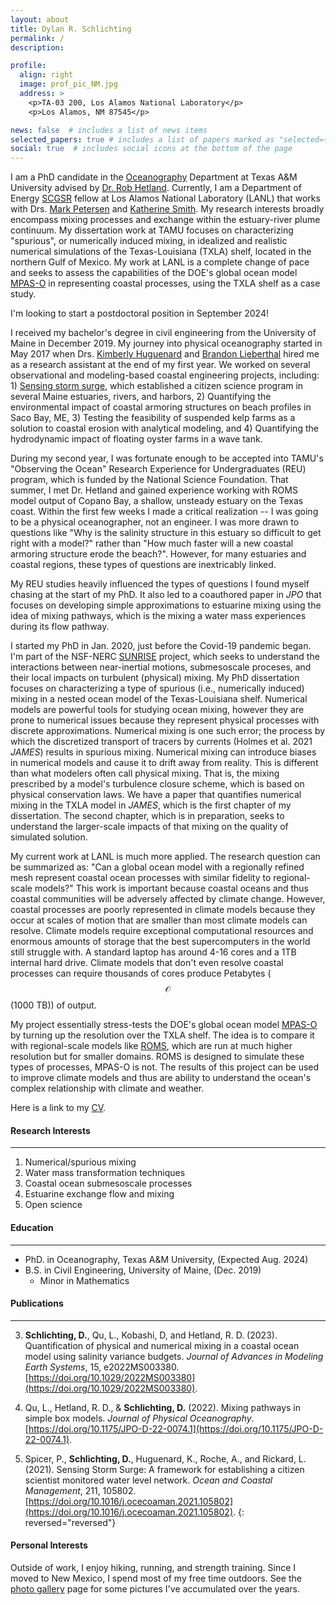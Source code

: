 ```yaml
---
layout: about
title: Dylan R. Schlichting
permalink: /
description:

profile:
  align: right
  image: prof_pic_NM.jpg
  address: >
    <p>TA-03 200, Los Alamos National Laboratory</p>
    <p>Los Alamos, NM 87545</p>

news: false  # includes a list of news items
selected_papers: true # includes a list of papers marked as "selected={true}"
social: true  # includes social icons at the bottom of the page
---
```


<!-- <img src="../_pages/los_alamos_overlook.jpg" style="position:relative; top:20px"> alt="lanl_scenic"> -->

I am a PhD candidate in the [Oceanography](https://ocean.tamu.edu/) Department at Texas A&M University advised by [Dr. Rob Hetland](https://hetland.github.io/publications/). Currently, I am a Department of Energy [SCGSR](https://science.osti.gov/wdts/scgsr) fellow at Los Alamos National Laboratory (LANL) that works with Drs. [Mark Petersen](https://mark-petersen.github.io/home/) and [Katherine Smith](https://www.linkedin.com/in/katherine-smith-6155bbb6/). My research interests broadly encompass mixing processes and exchange within the estuary-river plume continuum. My dissertation work at TAMU focuses on characterizing "spurious", or numerically induced mixing, in idealized and realistic numerical simulations of the Texas-Louisiana (TXLA) shelf, located in the northern Gulf of Mexico. My work at LANL is a complete change of pace and seeks to assess the capabilities of the DOE's global ocean model [MPAS-O](https://mpas-dev.github.io/) in representing coastal processes, using the TXLA shelf as a case study.

I'm looking to start a postdoctoral position in September 2024!

I received my bachelor's degree in civil engineering from the University of Maine in December 2019. My journey into physical oceanography started in May 2017 when Drs. [Kimberly Huguenard](https://civil.umaine.edu/faculty/kimberly-huguenard/) and [Brandon Lieberthal](https://scholar.google.com/citations?user=Hi7W6iMAAAAJ&hl=en) hired me as a research assistant at the end of my first year. We worked on several observational and modeling-based coastal engineering projects, including: 1) [Sensing storm surge](http://sensingstormsurge.acg.maine.edu/), which established a citizen science program in several Maine estuaries, rivers, and harbors, 2) Quantifying the environmental impact of coastal armoring structures on beach profiles in Saco Bay, ME, 3) Testing the feasibility of suspended kelp farms as a solution to coastal erosion with analytical modeling, and 4) Quantifying the hydrodynamic impact of floating oyster farms in a wave tank.

During my second year, I was fortunate enough to be accepted into TAMU's "Observing the Ocean" Research Experience for Undergraduates (REU) program, which is funded by the National Science Foundation. That summer, I met Dr. Hetland and gained experience working with ROMS model output of Copano Bay, a shallow, unsteady estuary on the Texas coast. Within the first few weeks I made a critical realization -- I was going to be a physical oceanographer, not an engineer. I was more drawn to questions like "Why is the salinity structure in this estuary so difficult to get right with a model?" rather than "How much faster will a new coastal armoring structure erode the beach?". However, for many estuaries and coastal regions, these types of questions are inextricably linked.

My REU studies heavily influenced the types of questions I found myself chasing at the start of my PhD. It also led to a coauthored paper in *JPO* that focuses on developing simple approximations to estuarine mixing using the idea of mixing pathways, which is the mixing a water mass experiences during its flow pathway.

I started my PhD in Jan. 2020, just before the Covid-19 pandemic began. I'm part of the NSF-NERC [SUNRISE](https://sunrise-nsf.github.io/) project, which seeks to understand the interactions between near-inertial motions, submesoscale proceses, and their local impacts on turbulent (physical) mixing. My PhD dissertation focuses on characterizing a type of spurious (i.e., numerically induced) mixing in a nested ocean model of the Texas-Louisiana shelf. Numerical models are powerful tools for studying ocean mixing, however they are prone to numerical issues because they represent physical processes with discrete approximations. Numerical mixing is one such error; the process by which the discretized transport of tracers by currents (Holmes et al. 2021 *JAMES*) results in spurious mixing. Numerical mixing can introduce biases in numerical models and cause it to drift away from reality. This is different than what modelers often call physical mixing. That is, the mixing prescribed by a model's turbulence closure scheme, which is based on physical conservation laws. We have a paper that quantifies numerical mixing in the TXLA model in *JAMES*, which is the first chapter of my dissertation. The second chapter, which is in preparation, seeks to understand the larger-scale impacts of that mixing on the quality of simulated solution.

My current work at LANL is much more applied. The research question can be summarized as: "Can a global ocean model with a regionally refined mesh represent coastal ocean processes with similar fidelity to regional-scale models?" This work is important because coastal oceans and thus coastal communities will be adversely affected by climate change. However, coastal processes are poorly represented in climate models because they occur at scales of motion that are smaller than most climate models can resolve. Climate models require exceptional computational resources and enormous amounts of storage that the best supercomputers in the world still struggle with. A standard laptop has around 4-16 cores and a 1TB internal hard drive. Climate models that don't even resolve coastal processes can require thousands of cores produce Petabytes ($$\mathcal{O}$$(1000 TB)) of output.

My project essentially stress-tests the DOE's global ocean model [MPAS-O](https://mpas-dev.github.io/) by turning up the resolution over the TXLA shelf. The idea is to compare it with regional-scale models like [ROMS](https://www.myroms.org/), which are run at much higher resolution but for smaller domains. ROMS is designed to simulate these types of processes, MPAS-O is not. The results of this project can be used to improve climate models and thus are ability to understand the ocean's complex relationship with climate and weather.

Here is a link to my <a href='/_pages/CV.pdf' class='image fit'> CV</a>.

#### Research Interests
---
1. Numerical/spurious mixing
2. Water mass transformation techniques
3. Coastal ocean submesoscale processes
4. Estuarine exchange flow and mixing
5. Open science

#### Education
---
* PhD. in Oceanography, Texas A&M University, (Expected Aug. 2024)
* B.S. in Civil Engineering, University of Maine, (Dec. 2019)
  * Minor in Mathematics

#### Publications
---
3. **Schlichting, D.**, Qu, L., Kobashi, D, and Hetland, R. D. (2023). Quantification of physical
and numerical mixing in a coastal ocean model using salinity variance budgets. *Journal
of Advances in Modeling Earth Systems*, 15, e2022MS003380. [https://doi.org/10.1029/2022MS003380](https://doi.org/10.1029/2022MS003380).

2. Qu, L., Hetland, R. D., & **Schlichting, D.** (2022). Mixing pathways in simple box models. *Journal of Physical Oceanography*. [https://doi.org/10.1175/JPO-D-22-0074.1](https://doi.org/10.1175/JPO-D-22-0074.1).

1. Spicer, P., **Schlichting, D.**, Huguenard, K., Roche, A., and Rickard, L. (2021). Sensing Storm Surge: A framework for establishing a citizen scientist monitored water level network. *Ocean and Coastal Management*, 211, 105802. [https://doi.org/10.1016/j.ocecoaman.2021.105802](https://doi.org/10.1016/j.ocecoaman.2021.105802).
{: reversed="reversed"}

#### Personal Interests
Outside of work, I enjoy hiking, running, and strength training. Since I moved to New Mexico, I spend most of my free time outdoors. See the [photo gallery](/gallery/) page for some pictures I've accumulated over the years.
